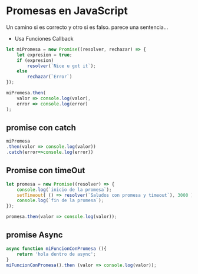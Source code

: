 # Promesas en JavaScript
Un camino si es correcto y otro si es falso.
parece una sentencia...
* Usa Funciones Callback

```js
let miPromesa = new Promise((resolver, rechazar) => {
    let expresion = true;
    if (expresion)
        resolver(`Nice u got it`);
    else 
        rechazar(`Error`)
});

miPromesa.then(
    valor => console.log(valor),
    error => console.log(error)
);
```
## promise con catch
```js 
miPromesa
.then(valor => console.log(valor))
.catch(error=>console.log(error))
```

## Promise con timeOut
```js
let promesa = new Promise((resolver) => {
    console.log(`inicio de la promesa`);
    setTimeout( () => resolver(`Saludos con promesa y timeout`), 3000 );
    console.log(`fin de la promesa`);
});

promesa.then(valor => console.log(valor));
```

## promise Async
```js 
async function miFuncionConPromesa (){
    return 'hola dentro de async';
}
miFuncionConPromesa().then (valor => console.log(valor));
```